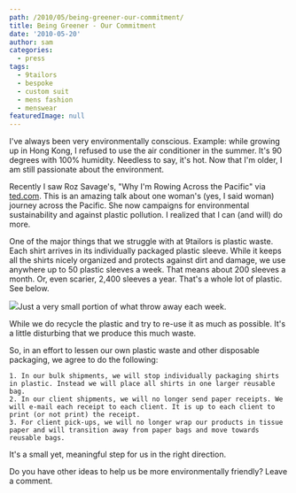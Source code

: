 ```yaml
---
path: /2010/05/being-greener-our-commitment/
title: Being Greener - Our Commitment
date: '2010-05-20'
author: sam
categories:
  - press
tags:
  - 9tailors
  - bespoke
  - custom suit
  - mens fashion
  - menswear
featuredImage: null
---
```

I've always been very environmentally conscious. Example: while growing up in Hong Kong, I refused to use the air conditioner in the summer. It's 90 degrees with 100% humidity. Needless to say, it's hot. Now that I'm older, I am still passionate about the environment.

Recently I saw Roz Savage's, "Why I'm Rowing Across the Pacific" via [ted.com](http://ted.com/). This is an amazing talk about one woman's (yes, I said woman) journey across the Pacific. She now campaigns for environmental sustainability and against plastic pollution. I realized that I can (and will) do more.

One of the major things that we struggle with at 9tailors is plastic waste. Each shirt arrives in its individually packaged plastic sleeve. While it keeps all the shirts nicely organized and protects against dirt and damage, we use anywhere up to 50 plastic sleeves a week. That means about 200 sleeves a month. Or, even scarier, 2,400 sleeves a year. That's a whole lot of plastic. See below.

[![](http://2.bp.blogspot.com/_RlJ3L7W6dBw/S_VwXfF1zGI/AAAAAAAAIXM/Ai41U8Bukts/s400/plastic_bags.jpg)](http://2.bp.blogspot.com/_RlJ3L7W6dBw/S_VwXfF1zGI/AAAAAAAAIXM/Ai41U8Bukts/s1600/plastic_bags.jpg)Just a very small portion of what throw away each week. 

While we do recycle the plastic and try to re-use it as much as possible. It's a little disturbing that we produce this much waste.

So, in an effort to lessen our own plastic waste and other disposable packaging, we agree to do the following:

	1. In our bulk shipments, we will stop individually packaging shirts in plastic. Instead we will place all shirts in one larger reusable bag.
	2. In our client shipments, we will no longer send paper receipts. We will e-mail each receipt to each client. It is up to each client to print (or not print) the receipt.
	3. For client pick-ups, we will no longer wrap our products in tissue paper and will transition away from paper bags and move towards reusable bags.

It's a small yet, meaningful step for us in the right direction.

Do you have other ideas to help us be more environmentally friendly? Leave a comment.